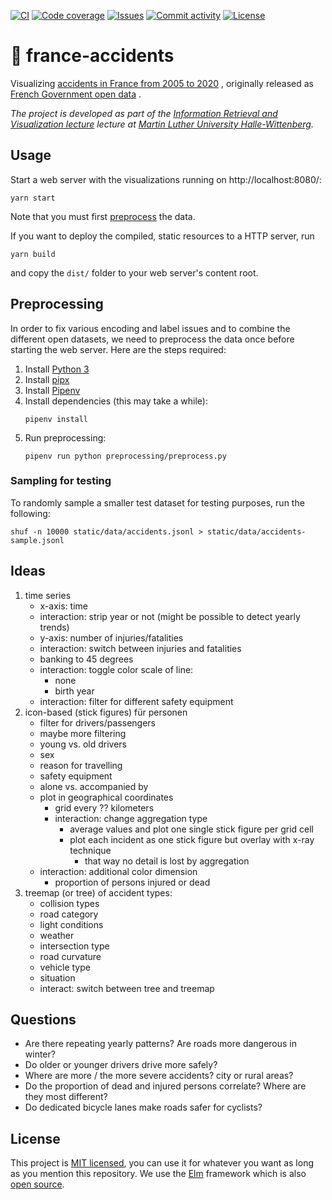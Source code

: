 [![CI](https://img.shields.io/github/actions/workflow/status/janheinrichmerker/france-accidents/ci.yml?branch=main&style=flat-square)](https://github.com/janheinrichmerker/france-accidents/actions/workflows/ci.yml)
[![Code coverage](https://img.shields.io/codecov/c/github/janheinrichmerker/france-accidents?style=flat-square)](https://codecov.io/github/janheinrichmerker/france-accidents/)
[![Issues](https://img.shields.io/github/issues/janheinrichmerker/france-accidents?style=flat-square)](https://github.com/janheinrichmerker/france-accidents/issues)
[![Commit activity](https://img.shields.io/github/commit-activity/m/janheinrichmerker/france-accidents?style=flat-square)](https://github.com/janheinrichmerker/france-accidents/commits)
[![License](https://img.shields.io/github/license/janheinrichmerker/france-accidents?style=flat-square)](LICENSE)

# 🚨 france-accidents

Visualizing [accidents in France from 2005 to 2020](https://kaggle.com/ahmedlahlou/accidents-in-france-from-2005-to-2016)
, originally released
as [French Government open data](https://data.gouv.fr/en/datasets/bases-de-donnees-annuelles-des-accidents-corporels-de-la-circulation-routiere-annees-de-2005-a-2019/)
.

_The project is developed as part of
the [Information Retrieval and Visualization lecture](https://informatik.uni-halle.de/arbeitsgruppen/dbs/lehre/2757674_2757765/)
lecture at [Martin Luther University Halle-Wittenberg](https://uni-halle.de)._

## Usage

Start a web server with the visualizations running on http://localhost:8080/:

```shell
yarn start
```

Note that you must first [preprocess](#preprocessing) the data.

If you want to deploy the compiled, static resources to a HTTP server, run

```shell
yarn build
```

and copy the `dist/` folder to your web server's content root.

## Preprocessing

In order to fix various encoding and label issues and to combine the different open datasets,
we need to preprocess the data once before starting the web server.
Here are the steps required:

1. Install [Python 3](https://python.org/downloads/)
2. Install [pipx](https://pipxproject.github.io/pipx/installation/#install-pipx)
3. Install [Pipenv](https://pipenv.pypa.io/en/latest/install/#isolated-installation-of-pipenv-with-pipx)
4. Install dependencies (this may take a while):
    ```shell
    pipenv install
    ```
5. Run preprocessing:
    ```shell
    pipenv run python preprocessing/preprocess.py 
    ```

### Sampling for testing

To randomly sample a smaller test dataset for testing purposes, run the following:
```shell
shuf -n 10000 static/data/accidents.jsonl > static/data/accidents-sample.jsonl
```

## Ideas
1. time series
    - x-axis: time
    - interaction: strip year or not
      (might be possible to detect yearly trends)
    - y-axis: number of injuries/fatalities
    - interaction: switch between injuries and fatalities
    - banking to 45 degrees
    - interaction: toggle color scale of line:
      - none
      - birth year
    - interaction: filter for different safety equipment
2. icon-based (stick figures) für personen
    - filter for drivers/passengers
    - maybe more filtering
    - young vs. old drivers
    - sex
    - reason for travelling
    - safety equipment
    - alone vs. accompanied by
    - plot in geographical coordinates
      - grid every ?? kilometers
      - interaction: change aggregation type
        - average values and plot one single stick figure per grid cell
        - plot each incident as one stick figure but overlay with x-ray technique
          - that way no detail is lost by aggregation
    - interaction: additional color dimension
      - proportion of persons injured or dead
3. treemap (or tree) of accident types:
    - collision types
    - road category
    - light conditions
    - weather
    - intersection type
    - road curvature
    - vehicle type
    - situation
    - interact: switch between tree and treemap


## Questions
- Are there repeating yearly patterns? Are roads more dangerous in winter?
- Do older or younger drivers drive more safely?
- Where are more / the more severe accidents? city or rural areas?
- Do the proportion of dead and injured persons correlate? Where are they most different?
- Do dedicated bicycle lanes make roads safer for cyclists?
  
## License

This project is [MIT licensed](LICENSE), you can use it for whatever you want as long as you mention this repository.
We use the [Elm](https://reactjs.org/) framework which is
also [open source](https://github.com/elm/core/blob/master/LICENSE).
